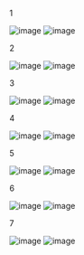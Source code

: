 1


![image](https://github.com/user-attachments/assets/badede9b-62c2-4fa4-b7ec-de2594130a06)
![image](https://github.com/user-attachments/assets/a1930210-3ba0-4588-867c-d671f978a6e1)


2


![image](https://github.com/user-attachments/assets/68470669-0101-4c56-b785-62fdbfb1d4fd)
![image](https://github.com/user-attachments/assets/4b5e084f-f880-46d6-92b0-1b1a603f3f68)


3


![image](https://github.com/user-attachments/assets/524b9580-511a-4c1e-833e-80525830e8d1)
![image](https://github.com/user-attachments/assets/11644eed-37fe-485d-a697-d0c1ef47e768)


4


![image](https://github.com/user-attachments/assets/2fa71b49-ff77-41b8-8862-6f42f6e7855f)
![image](https://github.com/user-attachments/assets/8d4ae7cf-f19c-4991-b061-b36a66539f34)


5


![image](https://github.com/user-attachments/assets/6582bca3-648c-4acd-9a7e-a87b625c3a15)
![image](https://github.com/user-attachments/assets/23dc50ca-dea0-4cb8-baa6-a250db8c76ea)


6


![image](https://github.com/user-attachments/assets/53b512bc-698a-4aa0-8316-363416d3bb66)
![image](https://github.com/user-attachments/assets/22125d9b-fed8-4439-8daf-b4961ae2be9c)


7


![image](https://github.com/user-attachments/assets/7ed1dbef-b04d-4d6e-8c59-96fa7054972f)
![image](https://github.com/user-attachments/assets/ee60141c-746c-4c12-8ad4-1cb6f7472483)


